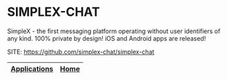 # SIMPLEX-CHAT

 SimpleX - the first messaging platform operating without user identifiers  of any kind. 100% private by design! iOS and Android apps are released!

 SITE: https://github.com/simplex-chat/simplex-chat

 | [Applications](https://portable-linux-apps.github.io/apps.html) | [Home](https://portable-linux-apps.github.io)
 | --- | --- |
